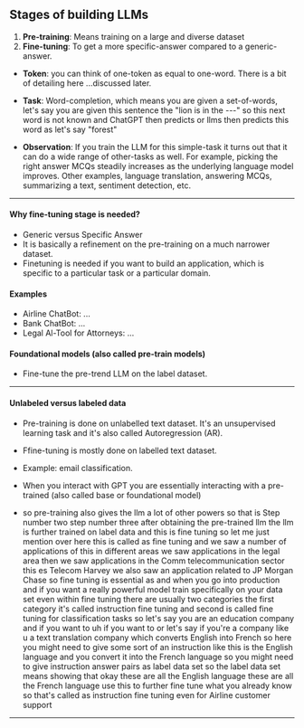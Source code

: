 ## Stages of building LLMs
1. __Pre-training__: Means training on a large and diverse dataset
2. __Fine-tuning__: To get a more specific-answer compared to a generic-answer.

* __Token__: you can think of one-token as equal to one-word. There is a bit of detailing here ...discussed later.

* __Task__: Word-completion, which means you are given a set-of-words, let's say you are given this sentence the "lion is in the ---" so this next word is not known and ChatGPT then predicts or llms then predicts this word as let's say "forest"

* __Observation__: If you train the LLM for this simple-task it turns out that it can do a wide range of other-tasks as well. For example, picking the right answer MCQs steadily increases as the underlying language model improves. Other examples, language translation, answering MCQs, summarizing a text, sentiment detection, etc. 

***

#### Why fine-tuning stage is needed?
* Generic versus Specific Answer
* It is basically a refinement on the pre-training on a much narrower dataset.
* Finetuning is needed if you want to build an application, which is specific to a particular task or a particular domain.

#### Examples
* Airline ChatBot: ...
* Bank ChatBot: ...
* Legal Al-Tool for Attorneys: ...

#### Foundational models (also called pre-train models)
* Fine-tune the pre-trend LLM on the label dataset.

***

#### Unlabeled versus labeled data
* Pre-training is done on unlabelled text dataset. It's an unsupervised learning task and it's also called Autoregression (AR).
* Ffine-tuning is mostly done on labelled text dataset. 

* Example: email classification.

* When you interact with GPT you are essentially interacting with a pre-trained (also called base or foundational model)


* so pre-training also gives the llm a lot of other powers so that is Step number two step number three after obtaining the pre-trained llm the llm is further trained on label data and this is fine tuning so let me just mention over here this is called as fine tuning and we saw a number of applications of this in different areas we saw applications in the legal area then we saw applications in the Comm telecommunication sector this es Telecom Harvey we also saw an application related to JP Morgan Chase so fine tuning is essential as and when you go into production and if you want a really powerful model train specifically on your data set even within fine tuning there are usually two categories the first category it's called instruction fine tuning and second is called fine tuning for classification tasks so let's say you are an education company and if you want to uh if you want to or let's say if you're a company like u a text translation company which converts English into French so here you might need to give some sort of an instruction like this is the English language and you convert it into the French language so you might need to give instruction answer pairs as label data set so the label data set means showing that okay these are all the English language these are all the French language use this to further fine tune what you already know so that's called as instruction fine tuning even for Airline customer support

*** 
